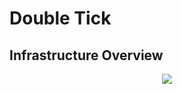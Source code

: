 # Double Tick

## Infrastructure Overview

<p align="center">
  <img src="https://github.com/user-attachments/assets/ceb70662-1e35-4cdd-8f9b-d959a47f7c19" />
</p>
